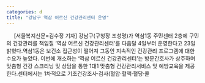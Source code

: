 ```yaml
---
categories: d
title: "강남구 역삼 어르신 건강관리센터 운영"
---
```

&nbsp;&nbsp;&nbsp;&nbsp; [서울복지신문=김수정 기자] 강남구(구청장 조성명)가 역삼1동 주민센터 2층에 구민의 건강관리를 책임질 ‘역삼 어르신 건강관리센터’를 다음달 4일부터 운영한다고 23일 밝혔다.역삼1동은 보건소 접근성이 떨어져 그동안 지속적인 건강관리 프로그램에 대한 수요가 높았다. 이번에 개소하는 ‘역삼 어르신 건강관리센터’는 방문간호사가 상주하며 맞춤형 건강 스크리닝 및 상담을 통한 1대1 맞춤형 건강관리서비스 및 예방교육을 제공한다.센터에서는 1차적으로 기초건강조사·검사(혈압·혈액&#8231;혈당·콜
